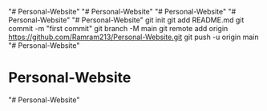 "# Personal-Website" 
"# Personal-Website" 
"# Personal-Website" 
"# Personal-Website" 
"# Personal-Website"  git init git add README.md git commit -m "first commit" git branch -M main git remote add origin https://github.com/Ramram213/Personal-Website.git git push -u origin main
"# Personal-Website" 
# Personal-Website
"# Personal-Website" 
